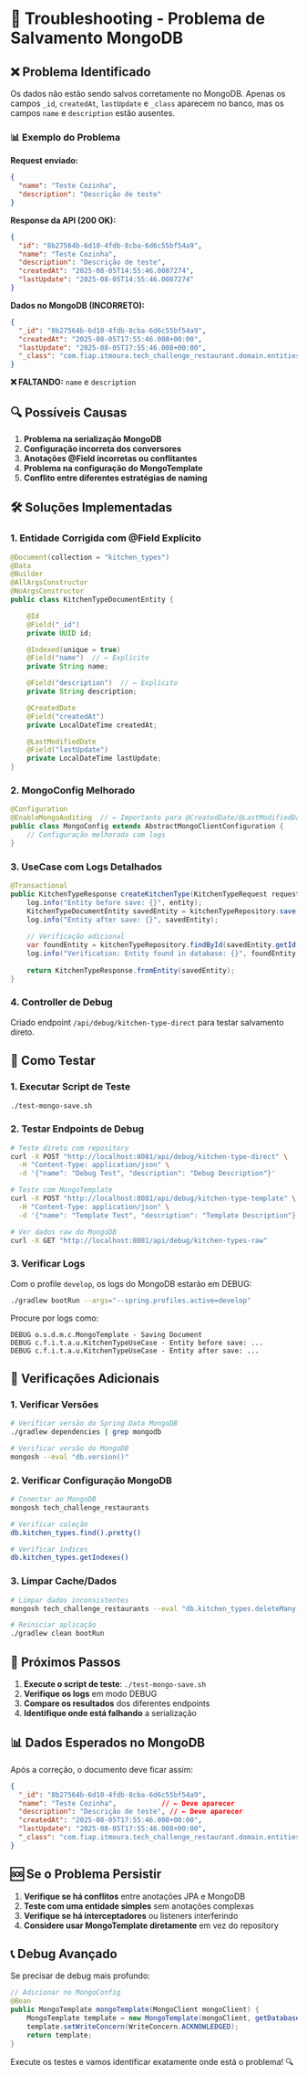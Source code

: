 # 🔧 Troubleshooting - Problema de Salvamento MongoDB

## ❌ Problema Identificado

Os dados não estão sendo salvos corretamente no MongoDB. Apenas os campos `_id`, `createdAt`, `lastUpdate` e `_class` aparecem no banco, mas os campos `name` e `description` estão ausentes.

### 📊 Exemplo do Problema

**Request enviado:**
```json
{
  "name": "Teste Cozinha",
  "description": "Descrição de teste"
}
```

**Response da API (200 OK):**
```json
{
  "id": "8b27564b-6d10-4fdb-8cba-6d6c55bf54a9",
  "name": "Teste Cozinha",
  "description": "Descrição de teste",
  "createdAt": "2025-08-05T14:55:46.0087274",
  "lastUpdate": "2025-08-05T14:55:46.0087274"
}
```

**Dados no MongoDB (INCORRETO):**
```json
{
  "_id": "8b27564b-6d10-4fdb-8cba-6d6c55bf54a9",
  "createdAt": "2025-08-05T17:55:46.008+00:00",
  "lastUpdate": "2025-08-05T17:55:46.008+00:00",
  "_class": "com.fiap.itmoura.tech_challenge_restaurant.domain.entities.KitchenTypeDocumentEntity"
}
```

**❌ FALTANDO:** `name` e `description`

## 🔍 Possíveis Causas

1. **Problema na serialização MongoDB**
2. **Configuração incorreta dos conversores**
3. **Anotações @Field incorretas ou conflitantes**
4. **Problema na configuração do MongoTemplate**
5. **Conflito entre diferentes estratégias de naming**

## 🛠️ Soluções Implementadas

### 1. **Entidade Corrigida com @Field Explícito**

```java
@Document(collection = "kitchen_types")
@Data
@Builder
@AllArgsConstructor
@NoArgsConstructor
public class KitchenTypeDocumentEntity {

    @Id
    @Field("_id")
    private UUID id;

    @Indexed(unique = true)
    @Field("name")  // ← Explícito
    private String name;

    @Field("description")  // ← Explícito
    private String description;

    @CreatedDate
    @Field("createdAt")
    private LocalDateTime createdAt;

    @LastModifiedDate
    @Field("lastUpdate")
    private LocalDateTime lastUpdate;
}
```

### 2. **MongoConfig Melhorado**

```java
@Configuration
@EnableMongoAuditing  // ← Importante para @CreatedDate/@LastModifiedDate
public class MongoConfig extends AbstractMongoClientConfiguration {
    // Configuração melhorada com logs
}
```

### 3. **UseCase com Logs Detalhados**

```java
@Transactional
public KitchenTypeResponse createKitchenType(KitchenTypeRequest request) {
    log.info("Entity before save: {}", entity);
    KitchenTypeDocumentEntity savedEntity = kitchenTypeRepository.save(entity);
    log.info("Entity after save: {}", savedEntity);
    
    // Verificação adicional
    var foundEntity = kitchenTypeRepository.findById(savedEntity.getId());
    log.info("Verification: Entity found in database: {}", foundEntity.get());
    
    return KitchenTypeResponse.fromEntity(savedEntity);
}
```

### 4. **Controller de Debug**

Criado endpoint `/api/debug/kitchen-type-direct` para testar salvamento direto.

## 🧪 Como Testar

### 1. **Executar Script de Teste**

```bash
./test-mongo-save.sh
```

### 2. **Testar Endpoints de Debug**

```bash
# Teste direto com repository
curl -X POST "http://localhost:8081/api/debug/kitchen-type-direct" \
  -H "Content-Type: application/json" \
  -d '{"name": "Debug Test", "description": "Debug Description"}'

# Teste com MongoTemplate
curl -X POST "http://localhost:8081/api/debug/kitchen-type-template" \
  -H "Content-Type: application/json" \
  -d '{"name": "Template Test", "description": "Template Description"}'

# Ver dados raw do MongoDB
curl -X GET "http://localhost:8081/api/debug/kitchen-types-raw"
```

### 3. **Verificar Logs**

Com o profile `develop`, os logs do MongoDB estarão em DEBUG:

```bash
./gradlew bootRun --args="--spring.profiles.active=develop"
```

Procure por logs como:
```
DEBUG o.s.d.m.c.MongoTemplate - Saving Document
DEBUG c.f.i.t.a.u.KitchenTypeUseCase - Entity before save: ...
DEBUG c.f.i.t.a.u.KitchenTypeUseCase - Entity after save: ...
```

## 🔧 Verificações Adicionais

### 1. **Verificar Versões**

```bash
# Verificar versão do Spring Data MongoDB
./gradlew dependencies | grep mongodb

# Verificar versão do MongoDB
mongosh --eval "db.version()"
```

### 2. **Verificar Configuração MongoDB**

```bash
# Conectar ao MongoDB
mongosh tech_challenge_restaurants

# Verificar coleção
db.kitchen_types.find().pretty()

# Verificar índices
db.kitchen_types.getIndexes()
```

### 3. **Limpar Cache/Dados**

```bash
# Limpar dados inconsistentes
mongosh tech_challenge_restaurants --eval "db.kitchen_types.deleteMany({})"

# Reiniciar aplicação
./gradlew clean bootRun
```

## 🎯 Próximos Passos

1. **Execute o script de teste**: `./test-mongo-save.sh`
2. **Verifique os logs** em modo DEBUG
3. **Compare os resultados** dos diferentes endpoints
4. **Identifique onde está falhando** a serialização

## 📊 Dados Esperados no MongoDB

Após a correção, o documento deve ficar assim:

```json
{
  "_id": "8b27564b-6d10-4fdb-8cba-6d6c55bf54a9",
  "name": "Teste Cozinha",           // ← Deve aparecer
  "description": "Descrição de teste", // ← Deve aparecer
  "createdAt": "2025-08-05T17:55:46.008+00:00",
  "lastUpdate": "2025-08-05T17:55:46.008+00:00",
  "_class": "com.fiap.itmoura.tech_challenge_restaurant.domain.entities.KitchenTypeDocumentEntity"
}
```

## 🆘 Se o Problema Persistir

1. **Verifique se há conflitos** entre anotações JPA e MongoDB
2. **Teste com uma entidade simples** sem anotações complexas
3. **Verifique se há interceptadores** ou listeners interferindo
4. **Considere usar MongoTemplate diretamente** em vez do repository

## 📞 Debug Avançado

Se precisar de debug mais profundo:

```java
// Adicionar no MongoConfig
@Bean
public MongoTemplate mongoTemplate(MongoClient mongoClient) {
    MongoTemplate template = new MongoTemplate(mongoClient, getDatabaseName());
    template.setWriteConcern(WriteConcern.ACKNOWLEDGED);
    return template;
}
```

Execute os testes e vamos identificar exatamente onde está o problema! 🔍
